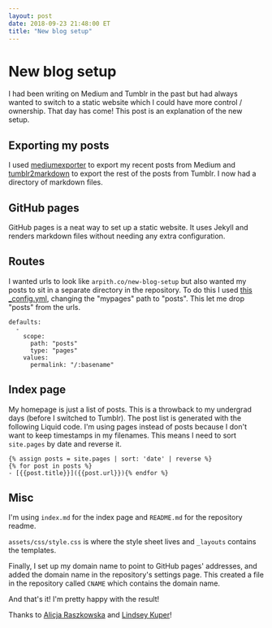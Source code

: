 ```yaml
---
layout: post
date: 2018-09-23 21:48:00 ET
title: "New blog setup"
---
```


# New blog setup
I had been writing on Medium and Tumblr in the past but had always wanted to switch to a static website which I could have more control / ownership. That day has come! This post is an explanation of the new setup.

## Exporting my posts
I used [mediumexporter](https://github.com/xdamman/mediumexporter) to export my recent posts from Medium and [tumblr2markdown](https://github.com/jaanus/tumblr2markdown) to export the rest of the posts from Tumblr. I now had a directory of markdown files.

## GitHub pages
GitHub pages is a neat way to set up a static website. It uses Jekyll and renders markdown files without needing any extra configuration.

## Routes
I wanted urls to look like `arpith.co/new-blog-setup` but also wanted my posts to sit in a separate directory in the repository. To do this I used [this _config.yml](https://github.com/jekyll/jekyll/issues/5628#issuecomment-275459907), changing the "mypages" path to "posts". This let me drop "posts" from the urls.

```
defaults:
  -
    scope:
      path: "posts"
      type: "pages"
    values:
      permalink: "/:basename"
```

## Index page
My homepage is just a list of posts. This is a throwback to my undergrad days (before I switched to Tumblr). The post list is generated with the following Liquid code. I'm using pages instead of posts because I don't want to keep timestamps in my filenames. This means I need to sort `site.pages` by date and reverse it.

```
{% assign posts = site.pages | sort: 'date' | reverse %}
{% for post in posts %}
- [{{post.title}}]({{post.url}}){% endfor %}
```

## Misc
I'm using `index.md` for the index page and `README.md` for the repository readme.

`assets/css/style.css` is where the style sheet lives and `_layouts` contains the templates. 

Finally, I set up my domain name to point to GitHub pages' addresses, and added the domain name in the repository's settings page. This created a file in the repository called `CNAME` which contains the domain name.

And that's it! I'm pretty happy with the result!

Thanks to [Alicja Raszkowska](https://trueskawka.github.io/) and [Lindsey Kuper](http://composition.al)!
